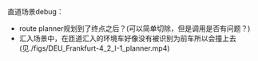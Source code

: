 直道场景debug：
- route planner规划到了终点之后？(可以简单切除，但是调用是否有问题？)
- 汇入场景中，在匝道汇入的环境车好像没有被识别为前车所以会撞上去(见./figs/DEU_Frankfurt-4_2_I-1_planner.mp4)